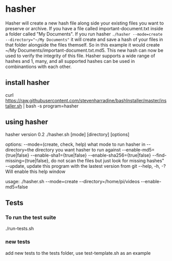 # hasher
Hasher will create a new hash file along side your existing files you want to preserve or archive.  If you have a file called important-document.txt inside a folder called "My Documents".  If you run hasher `./hasher --mode=create --directory="~/My Documents"` it will create and save a hash of your files in that folder alongside the files themself.  So in this example it would create ~/My Documents/important-document.txt.md5.  This new hash can now be used to verify the integrity of this file.  Hasher supports a wide range of hashes and 1, many, and all supported hashes can be used in combinantions with each other.

## install hasher
curl https://raw.githubusercontent.com/stevenharradine/bashInstaller/master/installer.sh | bash -s program=hasher

## using hasher
hasher version 0.2
./hasher.sh [mode] [directory] [options]

  options:
    --mode=(create, check, help) what mode to run hasher in
    --directory=the directory you want hasher to run against
    --enable-md5={true|false}
    --enable-sha1={true|false}
    --enable-sha256={true|false}
    --find-missing={true|false}, do not scan the files but just look for missing hashes"
    --update, update this program with the lastest version from git
    --help, -h, -? Will enable this help window

usage: ./hasher.sh --mode=create --directory=/home/pi/videos --enable-md5=false

## Tests
### To run the test suite
./run-tests.sh
### new tests
add new tests to the tests folder, use test-template.sh as an example
